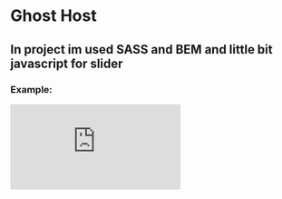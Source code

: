 # Ghost Host
## In project im used SASS and BEM and little bit javascript for slider<br>
### Example:</br>
![Илюстрация картинки](https://files.fm/thumb_show.php?i=vq6u4rmyz)
